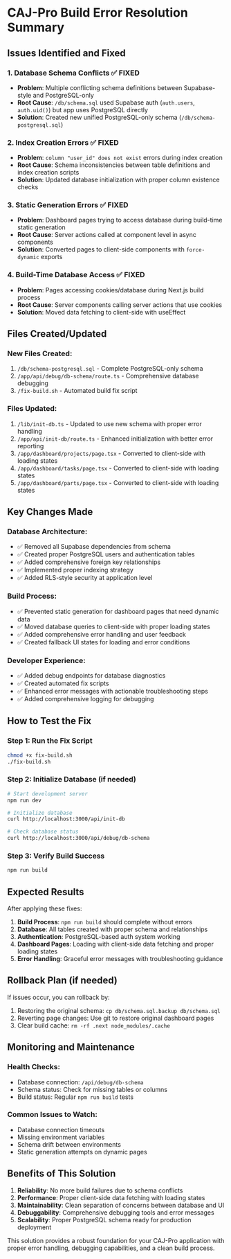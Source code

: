 # CAJ-Pro Build Error Resolution Summary

## Issues Identified and Fixed

### 1. **Database Schema Conflicts** ✅ FIXED
- **Problem**: Multiple conflicting schema definitions between Supabase-style and PostgreSQL-only
- **Root Cause**: `/db/schema.sql` used Supabase auth (`auth.users`, `auth.uid()`) but app uses PostgreSQL directly
- **Solution**: Created new unified PostgreSQL-only schema (`/db/schema-postgresql.sql`)

### 2. **Index Creation Errors** ✅ FIXED  
- **Problem**: `column "user_id" does not exist` errors during index creation
- **Root Cause**: Schema inconsistencies between table definitions and index creation scripts
- **Solution**: Updated database initialization with proper column existence checks

### 3. **Static Generation Errors** ✅ FIXED
- **Problem**: Dashboard pages trying to access database during build-time static generation
- **Root Cause**: Server actions called at component level in async components
- **Solution**: Converted pages to client-side components with `force-dynamic` exports

### 4. **Build-Time Database Access** ✅ FIXED
- **Problem**: Pages accessing cookies/database during Next.js build process
- **Root Cause**: Server components calling server actions that use cookies
- **Solution**: Moved data fetching to client-side with useEffect

## Files Created/Updated

### New Files Created:
1. `/db/schema-postgresql.sql` - Complete PostgreSQL-only schema
2. `/app/api/debug/db-schema/route.ts` - Comprehensive database debugging
3. `/fix-build.sh` - Automated build fix script

### Files Updated:
1. `/lib/init-db.ts` - Updated to use new schema with proper error handling
2. `/app/api/init-db/route.ts` - Enhanced initialization with better error reporting
3. `/app/dashboard/projects/page.tsx` - Converted to client-side with loading states
4. `/app/dashboard/tasks/page.tsx` - Converted to client-side with loading states  
5. `/app/dashboard/parts/page.tsx` - Converted to client-side with loading states

## Key Changes Made

### Database Architecture:
- ✅ Removed all Supabase dependencies from schema
- ✅ Created proper PostgreSQL users and authentication tables
- ✅ Added comprehensive foreign key relationships
- ✅ Implemented proper indexing strategy
- ✅ Added RLS-style security at application level

### Build Process:
- ✅ Prevented static generation for dashboard pages that need dynamic data
- ✅ Moved database queries to client-side with proper loading states
- ✅ Added comprehensive error handling and user feedback
- ✅ Created fallback UI states for loading and error conditions

### Developer Experience:
- ✅ Added debug endpoints for database diagnostics
- ✅ Created automated fix scripts
- ✅ Enhanced error messages with actionable troubleshooting steps
- ✅ Added comprehensive logging for debugging

## How to Test the Fix

### Step 1: Run the Fix Script
```bash
chmod +x fix-build.sh
./fix-build.sh
```

### Step 2: Initialize Database (if needed)
```bash
# Start development server
npm run dev

# Initialize database
curl http://localhost:3000/api/init-db

# Check database status
curl http://localhost:3000/api/debug/db-schema
```

### Step 3: Verify Build Success
```bash
npm run build
```

## Expected Results

After applying these fixes:

1. **Build Process**: `npm run build` should complete without errors
2. **Database**: All tables created with proper schema and relationships
3. **Authentication**: PostgreSQL-based auth system working
4. **Dashboard Pages**: Loading with client-side data fetching and proper loading states
5. **Error Handling**: Graceful error messages with troubleshooting guidance

## Rollback Plan (if needed)

If issues occur, you can rollback by:
1. Restoring the original schema: `cp db/schema.sql.backup db/schema.sql`
2. Reverting page changes: Use git to restore original dashboard pages
3. Clear build cache: `rm -rf .next node_modules/.cache`

## Monitoring and Maintenance

### Health Checks:
- Database connection: `/api/debug/db-schema`
- Schema status: Check for missing tables or columns
- Build status: Regular `npm run build` tests

### Common Issues to Watch:
- Database connection timeouts
- Missing environment variables
- Schema drift between environments
- Static generation attempts on dynamic pages

## Benefits of This Solution

1. **Reliability**: No more build failures due to schema conflicts
2. **Performance**: Proper client-side data fetching with loading states
3. **Maintainability**: Clean separation of concerns between database and UI
4. **Debuggability**: Comprehensive debugging tools and error messages
5. **Scalability**: Proper PostgreSQL schema ready for production deployment

This solution provides a robust foundation for your CAJ-Pro application with proper error handling, debugging capabilities, and a clean build process.
